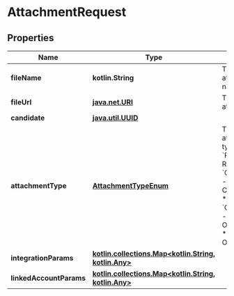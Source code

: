
# AttachmentRequest

## Properties
Name | Type | Description | Notes
------------ | ------------- | ------------- | -------------
**fileName** | **kotlin.String** | The attachment&#39;s name. |  [optional]
**fileUrl** | [**java.net.URI**](java.net.URI.md) | The attachment&#39;s url. |  [optional]
**candidate** | [**java.util.UUID**](java.util.UUID.md) |  |  [optional]
**attachmentType** | [**AttachmentTypeEnum**](AttachmentTypeEnum.md) | The attachment&#39;s type.  * &#x60;RESUME&#x60; - RESUME * &#x60;COVER_LETTER&#x60; - COVER_LETTER * &#x60;OFFER_LETTER&#x60; - OFFER_LETTER * &#x60;OTHER&#x60; - OTHER |  [optional]
**integrationParams** | [**kotlin.collections.Map&lt;kotlin.String, kotlin.Any&gt;**](kotlin.Any.md) |  |  [optional]
**linkedAccountParams** | [**kotlin.collections.Map&lt;kotlin.String, kotlin.Any&gt;**](kotlin.Any.md) |  |  [optional]



